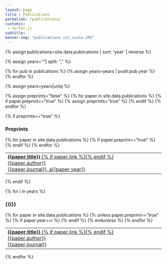 ```yaml
--- 
layout: page
title : Publications 
permalink: /publications/
customjs:
 - sorter.js
subtitle:
banner-img: "publications_cut_scale.JPG"
---
```

<head>
<link rel="stylesheet" href="https://cdnjs.cloudflare.com/ajax/libs/font-awesome/4.7.0/css/font-awesome.min.css">
</head>

{% assign publications=site.data.publications | sort: 'year' | reverse %}

{% assign years=""| split: "," %}

{% for pub in publications %}
{% assign years=years | push:pub.year %}
{% endfor %}

{% assign years=years|uniq %}

{% assign preprints="false" %}
{% for paper in site.data.publications %}
    {% if paper.preprint=="true" %}
        {% assign preprints="true" %}
    {% endif %}
{% endfor %}

{% if preprints=="true" %}
<h3>Preprints</h3>
<table class="publications">
{% for paper in site.data.publications %}
{% if paper.preprint=="true" %}
	<tr><td width="100%"> <a class="paperlink" href="{{paper.link}}"><b>{{paper.title}}</b> {% if paper.link %}<i class="fa fa-file-pdf-o"></i>{% endif %}<br>{{paper.author}} <br> {{paper.journal}}, a{{paper.year}}</a></td><td></td></tr>
{% endif %}
{% endfor %}
</table>
{% endif %}

{% for i in years %}
<h3>{{i}}</h3>
<table class="publications">
{% for paper in site.data.publications %}
{% unless paper.preprint=="true" %}
{% if paper.year==i %}
	<tr><td width="100%"> <a class="paperlink" href="{{paper.link}}"><b>{{paper.title}}</b> {% if paper.link %}<i class="fa fa-file-pdf-o"></i>{% endif %}<br>{{paper.author}} <br> {{paper.journal}}</a></td><td></td></tr>
{% endif %}
{% endunless %}
{% endfor %}
</table>
{% endfor %}

